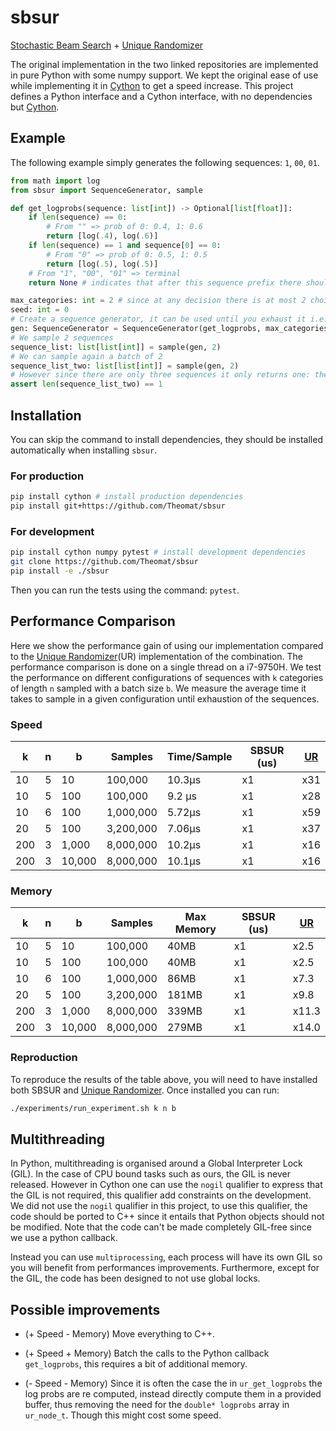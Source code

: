 # sbsur

[Stochastic Beam Search](https://github.com/wouterkool/stochastic-beam-search) + [Unique Randomizer](https://github.com/google-research/unique-randomizer)

The original implementation in the two linked repositories are implemented in pure Python with some numpy support.
We kept the original ease of use while implementing it in [Cython](https://cython.org/) to get a speed increase.
This project defines a Python interface and a Cython interface, with no dependencies but [Cython](https://cython.org/).

## Example

The following example simply generates the following sequences: `1`, `00`, `01`.

```python
from math import log
from sbsur import SequenceGenerator, sample

def get_logprobs(sequence: list[int]) -> Optional[list[float]]:
    if len(sequence) == 0:
        # From "" => prob of 0: 0.4, 1: 0.6
        return [log(.4), log(.6)]
    if len(sequence) == 1 and sequence[0] == 0:
        # From "0" => prob of 0: 0.5, 1: 0.5
        return [log(.5), log(.5)]
    # From "1", "00", "01" => terminal
    return None # indicates that after this sequence prefix there should be no further sampling

max_categories: int = 2 # since at any decision there is at most 2 choices
seed: int = 0
# Create a sequence generator, it can be used until you exhaust it i.e. you sampled everything
gen: SequenceGenerator = SequenceGenerator(get_logprobs, max_categories, seed)
# We sample 2 sequences
sequence_list: list[list[int]] = sample(gen, 2) 
# We can sample again a batch of 2
sequence_list_two: list[list[int]] = sample(gen, 2) 
# However since there are only three sequences it only returns one: the missing sequence
assert len(sequence_list_two) == 1
```

## Installation

You can skip the command to install dependencies, they should be installed automatically when installing `sbsur`.

### For production

```bash
pip install cython # install production dependencies
pip install git+https://github.com/Theomat/sbsur
```

### For development

```bash
pip install cython numpy pytest # install development dependencies
git clone https://github.com/Theomat/sbsur
pip install -e ./sbsur
```

Then you can run the tests using the command: `pytest`.

## Performance Comparison

Here we show the performance gain of using our implementation compared to the [Unique Randomizer](https://github.com/google-research/unique-randomizer)(UR) implementation of the combination.
The performance comparison is done on a single thread on a i7-9750H.
We test the performance on different configurations of sequences with `k` categories of length `n` sampled with a batch size `b`.
We measure the average time it takes to sample in a given configuration until exhaustion of the sequences.

### Speed

| k   | n | b      | Samples   | Time/Sample | SBSUR (us) | [UR](https://github.com/google-research/unique-randomizer) |
|-----|---|--------|-----------|-------------|------------|------|
| 10  | 5 | 10     | 100,000   | 10.3µs      | x1         | x31  |
| 10  | 5 | 100    | 100,000   | 9.2 µs      | x1         | x28  |
| 10  | 6 | 100    | 1,000,000 | 5.72µs      | x1         | x59  |
| 20  | 5 | 100    | 3,200,000 | 7.06µs      | x1         | x37  |
| 200 | 3 | 1,000  | 8,000,000 | 10.2µs      | x1         | x16  |
| 200 | 3 | 10,000 | 8,000,000 | 10.1µs      | x1         | x16  |

### Memory

| k   | n | b      | Samples   | Max Memory | SBSUR (us) | [UR](https://github.com/google-research/unique-randomizer) |
|-----|---|--------|-----------|------------|------------|--------|
| 10  | 5 | 10     | 100,000   | 40MB       | x1         | x2.5   |
| 10  | 5 | 100    | 100,000   | 40MB       | x1         | x2.5   |
| 10  | 6 | 100    | 1,000,000 | 86MB       | x1         | x7.3   |
| 20  | 5 | 100    | 3,200,000 | 181MB      | x1         | x9.8   |
| 200 | 3 | 1,000  | 8,000,000 | 339MB      | x1         | x11.3  |
| 200 | 3 | 10,000 | 8,000,000 | 279MB      | x1         | x14.0  |

### Reproduction

To reproduce the results of the table above, you will need to have installed both SBSUR and [Unique Randomizer](https://github.com/google-research/unique-randomizer).
Once installed you can run:

```bash
./experiments/run_experiment.sh k n b
```

## Multithreading

In Python, multithreading is organised around a Global Interpreter Lock (GIL). In the case of CPU bound tasks such as ours, the GIL is never released. However in Cython one can use the `nogil` qualifier to express that the GIL is not required, this qualifier add constraints on the development. We did not use the `nogil` qualifier in this project, to use this qualifier, the code should be ported to C++ since it entails that Python objects should not be modified. Note that the code can't be made completely GIL-free since we use a python callback.

 Instead you can use `multiprocessing`, each process will have its own GIL so you will benefit from performances improvements. Furthermore, except for the GIL, the code has been designed to not use global locks.

## Possible improvements

- (+ Speed - Memory) Move everything to C++.

- (+ Speed + Memory) Batch the calls to the Python callback `get_logprobs`, this requires a bit of additional memory.

- (- Speed - Memory) Since it is often the case the in `ur_get_logprobs` the log probs are re computed, instead directly compute them in a provided buffer, thus removing the need for the `double* logprobs` array in `ur_node_t`. Though this might cost some speed.